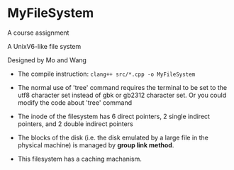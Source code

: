 # MyFileSystem

A course assignment

A UnixV6-like file system

Designed by Mo and Wang

* The compile instruction: `clang++ src/*.cpp -o MyFileSystem`

* The normal use of 'tree' command requires 
the terminal to be set to the utf8 character set
instead of gbk or gb2312 character set. 
Or you could modify the code about 'tree' command

* The inode of the filesystem has 6 direct pointers, 
2 single indirect pointers, and 2 double indirect pointers

* The blocks of the disk 
(i.e. the disk emulated by a large file in the physical machine) 
is managed by **group link method**.

* This filesystem has a caching machanism.



